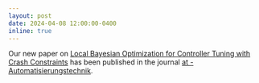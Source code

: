 ```yaml
---
layout: post
date: 2024-04-08 12:00:00-0400
inline: true
---
```


Our new paper on [Local Bayesian Optimization for Controller Tuning with Crash Constraints](https://www.degruyter.com/document/doi/10.1515/auto-2023-0181/html) has been published in the journal [at - Automatisierungstechnik](https://www.degruyter.com/journal/key/auto/html).